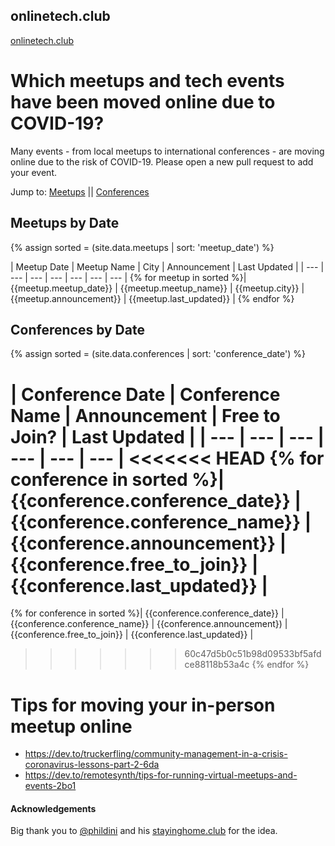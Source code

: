 ## onlinetech.club

[onlinetech.club](http://onlinetech.club)

# Which meetups and tech events have been moved online due to COVID-19?
Many events - from local meetups to international conferences - are moving online due to the risk of COVID-19. Please open a new pull request to add your event.

Jump to: <a href="#meetups">Meetups</a> || <a href="#conferences">Conferences</a>

<a name="meetups"></a>
## Meetups by Date

{% assign sorted = (site.data.meetups | sort: 'meetup_date') %}

| Meetup Date | Meetup Name | City | Announcement | Last Updated |
| --- | --- | --- | --- | --- | --- | --- |
{% for meetup in sorted %}| {{meetup.meetup_date}} | {{meetup.meetup_name}} | {{meetup.city}} | {{meetup.announcement}} | {{meetup.last_updated}} |
{% endfor %}

<a name="conferences"></a>
## Conferences by Date

{% assign sorted = (site.data.conferences | sort: 'conference_date') %}

| Conference Date | Conference Name | Announcement | Free to Join? | Last Updated |
| --- | --- | --- | --- | --- | --- | 
<<<<<<< HEAD
{% for conference in sorted %}| {{conference.conference_date}} | {{conference.conference_name}} | {{conference.announcement}} | {{conference.free_to_join}} | {{conference.last_updated}} |
=======
{% for conference in sorted %}| {{conference.conference_date}} | {{conference.conference_name}} | {{conference.announcement}) | {{conference.free_to_join}} | {{conference.last_updated}} |
>>>>>>> 60c47d5b0c51b98d09533bf5afdce88118b53a4c
{% endfor %}


# Tips for moving your in-person meetup online

- https://dev.to/truckerfling/community-management-in-a-crisis-coronavirus-lessons-part-2-6da
- https://dev.to/remotesynth/tips-for-running-virtual-meetups-and-events-2bo1

#### Acknowledgements

Big thank you to [@phildini](https://github.com/phildini) and his [stayinghome.club](https://stayinghome.club/) for the idea.

